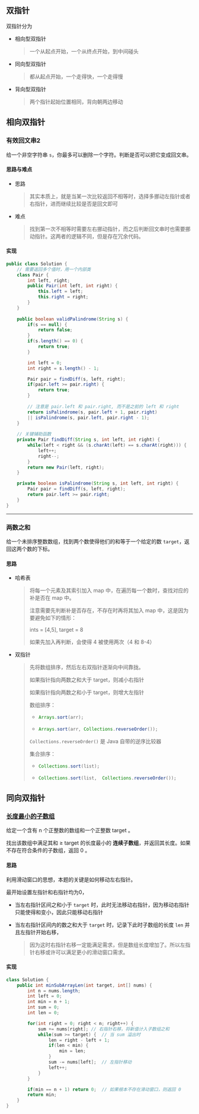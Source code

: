 ## 双指针

双指针分为

- 相向型双指针

  > 一个从起点开始，一个从终点开始，到中间碰头
- 同向型双指针

  > 都从起点开始，一个走得快，一个走得慢

- 背向型双指针

  > 两个指针起始位置相同，背向朝两边移动



## 相向双指针

### 有效回文串2

给一个非空字符串 `s`，你最多可以删除一个字符。判断是否可以把它变成回文串。



#### 思路与难点

- 思路

  > 其实本质上，就是当某一次比较返回不相等时，选择多挪动左指针或者右指针，进而继续比较是否是回文即可

- 难点

  > 找到第一次不相等时需要左右挪动指针，而之后判断回文串时也需要挪动指针。这两者的逻辑不同，但是存在冗余代码。



#### 实现

```java
public class Solution {
	// 需要返回多个值时，用一个内部类
    class Pair {
        int left, right;
        public Pair(int left, int right) {
            this.left = left;
            this.right = right;
        }
    }
    
    public boolean validPalindrome(String s) {
        if(s == null) {
            return false;
        }
        if(s.length() == 0) {
            return true;
        }

        int left = 0;
        int right = s.length() - 1;

        Pair pair = findDiff(s, left, right);
        if(pair.left >= pair.right) {
            return true;
        }
        
        // 注意是 pair.left 和 pair.right, 而不是之前的 left 和 right
        return isPalindrome(s, pair.left + 1, pair.right) 
        || isPalindrome(s, pair.left, pair.right - 1);
    }
    
	// 关键辅助函数
    private Pair findDiff(String s, int left, int right) {
        while(left < right && (s.charAt(left) == s.charAt(right))) {
            left++;
            right--;
        }
        return new Pair(left, right);
    }

    private boolean isPalindrome(String s, int left, int right) {
        Pair pair = findDiff(s, left, right);
        return pair.left >= pair.right;
    }
}
```



---

### 两数之和

给一个未排序整数数组，找到两个数使得他们的和等于一个给定的数 `target`，返回这两个数的下标。



#### 思路

- 哈希表

  > 将每一个元素及其索引加入 map 中，在遍历每一个数时，查找对应的补是否在 map 中。
  >
  > 注意需要先判断补是否存在，不存在时再将其加入 map 中，这是因为要避免如下的情形：
  >
  > ints = [4,5], target = 8
  >
  > 如果先加入再判断，会使得 4 被使用两次（4 和 8-4）

- 双指针

  > 先将数组排序，然后左右双指针逐渐向中间靠拢。
  >
  > 如果指针指向两数之和大于 target，则减小右指针
  >
  > 如果指针指向两数之和小于 target，则增大左指针
  >
  > 
  >
  > 数组排序：
  >
  > - ```java
  >   Arrays.sort(arr);
  >   ```
  >
  > - ```java
  >   Arrays.sort(arr, Collections.reverseOrder());
  >   ```
  >
  >  `Collections.reverseOrder()`  是 Java 自带的逆序比较器
  >
  > 集合排序：
  >
  > - ```java
  >   Collections.sort(list);
  >   ```
  >
  > - ```java
  >   Collections.sort(list,  Collections.reverseOrder());
  >   ```

  




## 同向双指针

### [长度最小的子数组](https://leetcode.cn/problems/minimum-size-subarray-sum/)

给定一个含有 n 个正整数的数组和一个正整数 target 。

找出该数组中满足其和 ≥ target 的长度最小的 **连续子数组**，并返回其长度。如果不存在符合条件的子数组，返回 0 。



#### 思路

利用滑动窗口的思想，本题的关键是如何移动左右指针。

最开始设置左指针和右指针均为0，

- 当左右指针区间之和小于 `target` 时，此时无法移动右指针，因为移动右指针只能使得和变小，因此只能移动右指针

- 当左右指针区间内的数之和大于 `target` 时，记录下此时子数组的长度 `len` 并且左指针开始右移，

  > 因为这时右指针右移一定能满足需求，但是数组长度增加了。所以左指针右移或许可以满足更小的滑动窗口需求。



#### 实现

```java
class Solution {
    public int minSubArrayLen(int target, int[] nums) {
        int n = nums.length;
        int left = 0;
        int min = n + 1;
        int sum = 0;
        int len = 0;

        for(int right = 0; right < n; right++) {
            sum += nums[right];	// 右指针右移，将新值计入子数组之和
            while(sum >= target) {	// 当 sum 溢出时
                len = right - left + 1;
                if(len < min) {
                    min = len;
                }
                sum -= nums[left];	// 左指针移动
                left++;
            }
        }

        if(min == n + 1) return 0;	// 如果根本不存在滑动窗口，则返回 0
        return min;
    }
}
```


